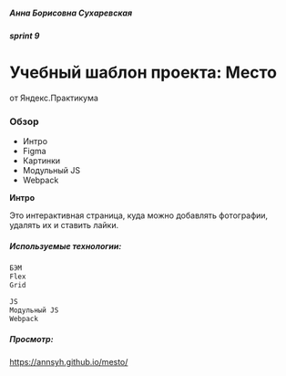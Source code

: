 ##### Анна Борисовна Сухаревская

##### sprint 9

# Учебный шаблон проекта: Место
от Яндекс.Практикума

### Обзор

- Интро
- Figma
- Картинки
- Модульный JS
- Webpack

**Интро**

Это интерактивная страница, куда можно добавлять фотографии, удалять их и ставить лайки.

##### Используемые технологии:

```sh
БЭМ
Flex
Grid

JS
Модульный JS
Webpack

```

##### Просмотр:

https://annsyh.github.io/mesto/
